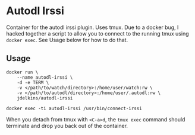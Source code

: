# Autodl Irssi

Container for the autodl irssi plugin. Uses tmux. Due to a docker bug, I hacked
together a script to allow you to connect to the running tmux using `docker
exec`. See Usage below for how to do that.

## Usage

```
docker run \
	--name autodl-irssi \
	-d -e TERM \
	-v </path/to/watch/directory>:/home/user/watch:rw \
	-v </path/to/autodl/directory>:/home/user/.autodl:rw \
	jdelkins/autodl-irssi

docker exec -ti autodl-irssi /usr/bin/connect-irssi
```

When you detach from tmux with `<C-a>d`, the `tmux exec` command should
terminate and drop you back out of the container.
